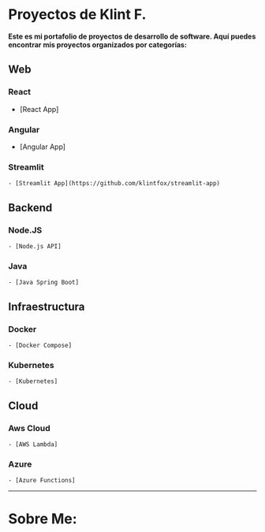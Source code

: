 # Proyectos de Klint F.

**Este es mi portafolio de proyectos de desarrollo de software. Aquí puedes encontrar mis proyectos organizados por categorías:**

## Web

### React
- [React App]

### Angular
- [Angular App]

### Streamlit
	- [Streamlit App](https://github.com/klintfox/streamlit-app) 

## Backend

### Node.JS
	- [Node.js API]

### Java
	- [Java Spring Boot]

## Infraestructura

### Docker
	- [Docker Compose]

### Kubernetes
	- [Kubernetes]

## Cloud

### Aws Cloud
	- [AWS Lambda]

### Azure
	- [Azure Functions]

*** 

# Sobre Me: 
